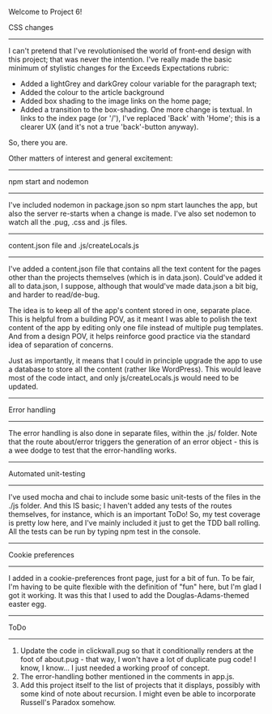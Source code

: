 Welcome to Project 6!

CSS changes
***********
I can't pretend that I've revolutionised the world of front-end design
with this project; that was never the intention. I've really made the
basic minimum of stylistic changes for the Exceeds Expectations rubric:
 - Added a lightGrey and darkGrey colour variable for the paragraph text;
 - Added the colour to the article background
 - Added box shading to the image links on the home page;
 - Added a transition to the box-shading.
One more change is textual. In links to the index page (or '/'), I've 
replaced 'Back' with 'Home'; this is a clearer UX (and it's not a true
'back'-button anyway).

So, there you are.




Other matters of interest and general excitement:

**********************
npm start and nodemon
********************** 
I've included nodemon in package.json so npm start launches the app,
but also the server re-starts when a change is made. I've also set
nodemon to watch all the .pug, .css and .js files.

*****************************************
content.json file and .js/createLocals.js
*****************************************
I've added a content.json file that contains all the text content for
the pages other than the projects themselves (which is in data.json).
Could've added it all to data.json, I suppose, although that would've made
data.json a bit big, and harder to read/de-bug.

The idea is to keep all of the app's content stored in one, separate place.
This is helpful from a building POV, as it meant I was able to polish the 
text content of the app by editing only one file instead of multiple pug
templates. And from a design POV, it helps reinforce good practice via 
the standard idea of separation of concerns.

Just as importantly, it means that I could in principle upgrade the app
to use a database to store all the content (rather like WordPress). This
would leave most of the code intact, and only js/createLocals.js would need
to be updated.

**************
Error handling
**************
The error handling is also done in separate files, within the .js/ folder.
Note that the route about/error triggers the generation of an error object -
this is a wee dodge to test that the error-handling works.

**********************
Automated unit-testing
**********************
I've used mocha and chai to include some basic unit-tests of the files 
in the ./js folder. And this IS basic; I haven't added any tests of the
routes themselves, for instance, which is an important ToDo! So, my test
coverage is pretty low here, and I've mainly included it just to get the
TDD ball rolling.
All the tests can be run by typing npm test in the console.

******************
Cookie preferences
******************
I added in a cookie-preferences front page, just for a bit of fun. To be fair, 
I'm having to be quite flexible with the definition of "fun" here, but I'm
glad I got it working. It was this that I used to add the Douglas-Adams-themed
easter egg.

****
ToDo
****
1)  Update the code in clickwall.pug so that it conditionally renders at the foot of
    about.pug - that way, I won't have a lot of duplicate pug code! I know, I know...
    I just needed a working proof of concept.
2)  The error-handling bother mentioned in the comments in app.js.
3)  Add this project itself to the list of projects that it displays, possibly
    with some kind of note about recursion. I might even be able to incorporate
    Russell's Paradox somehow.